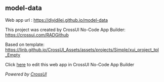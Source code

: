 ## model-data
Web app url : https://diyidilei.github.io/model-data

This project was created by CrossUI No-Code App Builder: https://crossui.com/RADGithub

Based on template: https://linb.github.io/CrossUI_Assets/assets/projects/Simple/xui_project_tpl_Empty

Click [here](https://crossui.com/RADGithub/#!from=github&owner=diyidilei&repo=model-data) to edit this web app in CrossUI No-Code App Builder

<i>Powered by [CrossUI](https://crossui.com)</i>
